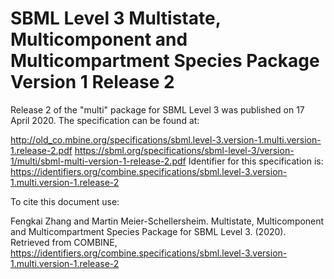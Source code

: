 # SBML Level 3 Multistate, Multicomponent and Multicompartment Species Package Version 1 Release 2
Release 2 of the "multi" package for SBML Level 3 was published on 17 April 2020. The specification can be found at:

http://old_co.mbine.org/specifications/sbml.level-3.version-1.multi.version-1.release-2.pdf
https://sbml.org/specifications/sbml-level-3/version-1/multi/sbml-multi-version-1-release-2.pdf
Identifier for this specification is: https://identifiers.org/combine.specifications/sbml.level-3.version-1.multi.version-1.release-2

To cite this document use:

Fengkai Zhang and Martin Meier-Schellersheim. Multistate, Multicomponent and Multicompartment Species Package for SBML Level 3. (2020). Retrieved from COMBINE, https://identifiers.org/combine.specifications/sbml.level-3.version-1.multi.version-1.release-2